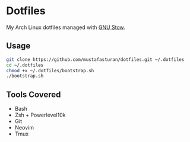 # Dotfiles

My Arch Linux dotfiles managed with [GNU Stow](https://www.gnu.org/software/stow/).

## Usage

```bash
git clone https://github.com/mustafasturan/dotfiles.git ~/.dotfiles
cd ~/.dotfiles
chmod +x ~/.dotfiles/bootstrap.sh
./bootstrap.sh
```

## Tools Covered

- Bash
- Zsh + Powerlevel10k
- Git
- Neovim
- Tmux
